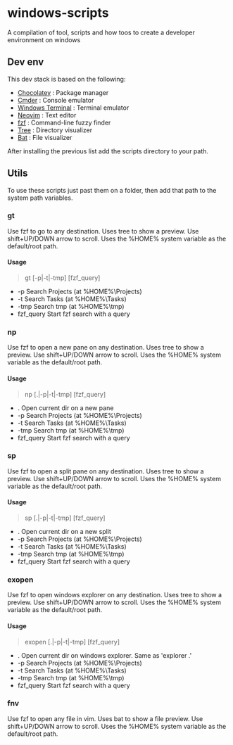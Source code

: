 # windows-scripts
A compilation of tool, scripts and how toos to create a developer environment on windows

## Dev env

This dev stack is based on the following:

- [Chocolatey](https://community.chocolatey.org/) : Package manager
- [Cmder](https://cmder.app/) : Console emulator
- [Windows Terminal](https://learn.microsoft.com/en-us/windows/terminal/install) : Terminal emulator
- [Neovim](https://neovim.io/) : Text editor 
- [fzf](https://community.chocolatey.org/packages/fzf) : Command-line fuzzy finder
- [Tree](https://community.chocolatey.org/packages/tree) :  Directory visualizer
- [Bat](https://community.chocolatey.org/packages/bat) : File visualizer

After installing the previous list add the scripts directory to your path.

 ## Utils

To use these scripts just past them on a folder, then add that path to the system path variables.

### gt

Use fzf to go to any destination.
Uses tree to show a preview. Use shift+UP/DOWN arrow to scroll.
Uses the %HOME% system variable as the default/root path.

#### Usage
> gt [-p|-t|-tmp] [fzf_query]

- -p Search Projects (at %HOME%\Projects)
- -t Search Tasks (at %HOME%\Tasks)
- -tmp Search tmp (at %HOME%\tmp)
- fzf_query Start fzf search with a query

### np

Use fzf to open a new pane on any destination.
Uses tree to show a preview. Use shift+UP/DOWN arrow to scroll.
Uses the %HOME% system variable as the default/root path.

#### Usage
> np [.|-p|-t|-tmp] [fzf_query]

- . Open current dir on a new pane
- -p Search Projects (at %HOME%\Projects)
- -t Search Tasks (at %HOME%\Tasks)
- -tmp Search tmp (at %HOME%\tmp)
- fzf_query Start fzf search with a query

### sp

Use fzf to open a split pane on any destination.
Uses tree to show a preview. Use shift+UP/DOWN arrow to scroll.
Uses the %HOME% system variable as the default/root path.

#### Usage
> sp [.|-p|-t|-tmp] [fzf_query]

- . Open current dir on a new split
- -p Search Projects (at %HOME%\Projects)
- -t Search Tasks (at %HOME%\Tasks)
- -tmp Search tmp (at %HOME%\tmp)
- fzf_query Start fzf search with a query

### exopen

Use fzf to open windows explorer on any destination.
Uses tree to show a preview. Use shift+UP/DOWN arrow to scroll.
Uses the %HOME% system variable as the default/root path.

#### Usage
> exopen [.|-p|-t|-tmp] [fzf_query]

- . Open current dir on windows explorer. Same as 'explorer .'
- -p Search Projects (at %HOME%\Projects)
- -t Search Tasks (at %HOME%\Tasks)
- -tmp Search tmp (at %HOME%\tmp)
- fzf_query Start fzf search with a query

### fnv

Use fzf to open any file in vim.
Uses bat to show a file preview. Use shift+UP/DOWN arrow to scroll.
Uses the %HOME% system variable as the default/root path.
